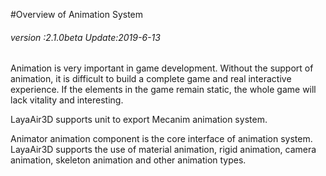 #Overview of Animation System

###### *version :2.1.0beta   Update:2019-6-13*

Animation is very important in game development. Without the support of animation, it is difficult to build a complete game and real interactive experience. If the elements in the game remain static, the whole game will lack vitality and interesting.

LayaAir3D supports unit to export Mecanim animation system.

Animator animation component is the core interface of animation system. LayaAir3D supports the use of material animation, rigid animation, camera animation, skeleton animation and other animation types.



